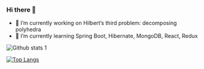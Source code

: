 ### Hi there 👋



- 🔭 I’m currently working on Hilbert’s third problem: decomposing polyhedra
- 🌱 I’m currently learning Spring Boot, Hibernate, MongoDB, React, Redux


![Github stats 1](https://github-readme-stats.vercel.app/api?username=AsBay&show_icons=true&theme=gradient) 

[![Top Langs](https://github-readme-stats.vercel.app/api/top-langs/?username=AsBay&layout=compact)](https://github.com/AsBay/github-readme-stats)
